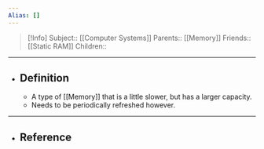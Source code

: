 ```yaml
---
Alias: []
---
```

> [!Info]
> Subject:: [[Computer Systems]]
> Parents:: [[Memory]]
> Friends:: [[Static RAM]]
> Children:: 
---
- ## Definition
	- A type of [[Memory]] that is a little slower, but has a larger capacity. 
	- Needs to be periodically refreshed however. 
---
- ## Reference